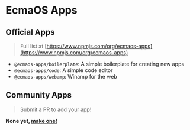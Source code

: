 # EcmaOS Apps

## Official Apps

> Full list at [https://www.npmjs.com/org/ecmaos-apps](https://www.npmjs.com/org/ecmaos-apps)

- `@ecmaos-apps/boilerplate`: A simple boilerplate for creating new apps
- `@ecmaos-apps/code`: A simple code editor
- `@ecmaos-apps/webamp`: Winamp for the web

## Community Apps

> Submit a PR to add your app!

**None yet, [make one!](./README.md)**
